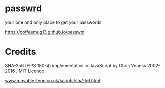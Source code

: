 # passwrd
your one and only place to get your passwords

https://coffeemug13.github.io/passwrd

# Credits
SHA-256 (FIPS 180-4) implementation in JavaScript by Chris Veness 2002-2016 , MIT Licence

www.movable-type.co.uk/scripts/sha256.html 
